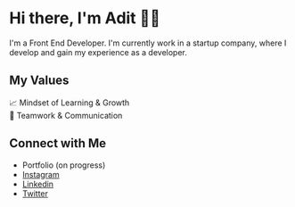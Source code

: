# Hi there, I'm Adit 👋🏻

I'm a Front End Developer. I'm currently work in a startup company, where I develop and gain my experience as a developer.


## My Values

📈 Mindset of Learning & Growth <br/>
🙌 Teamwork & Communication


## Connect with Me

* Portfolio (on progress)
* [Instagram](https://www.instagram.com/adit739/)
* [Linkedin](https://www.linkedin.com/in/arieadityanugraha/)
* [Twitter](https://twitter.com/arie739)

<!--
**arieaditya/arieaditya** is a ✨ _special_ ✨ repository because its `README.md` (this file) appears on your GitHub profile.

Here are some ideas to get you started:

- 🔭 I’m currently working on ...
- 🌱 I’m currently learning ...
- 👯 I’m looking to collaborate on ...
- 🤔 I’m looking for help with ...
- 💬 Ask me about ...
- 📫 How to reach me: ...
- 😄 Pronouns: ...
- ⚡ Fun fact: ...
-->

